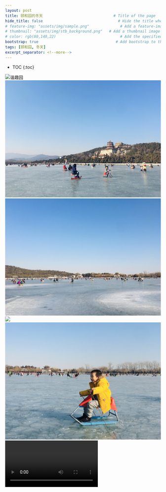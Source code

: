 ```yaml
---
layout: post
title: 颐和园的冬天                                # Title of the page
hide_title: false                                  # Hide the title when displaying the post, but shown in lists of posts
# feature-img: "assets/img/sample.png"              # Add a feature-image to the post
# thumbnail: "assets/img/stb_background.png"   # Add a thumbnail image on blog view
# color: rgb(80,140,22)                             # Add the specified color as feature image, and change link colors in post
bootstrap: true                                   # Add bootstrap to the page
tags: [颐和园, 冬天]
excerpt_separator: <!--more-->
---
```


<!--more-->
* TOC
{:toc}

![谐趣园](/assets/img/post/2020-01-04-yiheyuan/xiequyuan.jpg)
![](/assets/img/post/2020-01-04-yiheyuan/ice_arena_1.jpg)
![](/assets/img/post/2020-01-04-yiheyuan/ice_arena_2.jpg)
![](/assets/img/post/2020-01-04-yiheyuan/ice_arena_full.jpg)
![](/assets/img/post/2020-01-04-yiheyuan/boy.jpg)
![](/assets/img/post/2020-01-04-yiheyuan/spin_on_ice.mov)
